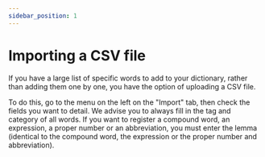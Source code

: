 ```yaml
---
sidebar_position: 1
---
```


# Importing a CSV file

If you have a large list of specific words to add to your dictionary, rather than adding them one by one, you have the option of uploading a CSV file.

To do this, go to the menu on the left on the "Import" tab, then check the fields you want to detail. We advise you to always fill in the tag and category of all words. If you want to register a compound word, an expression, a proper number or an abbreviation, you must enter the lemma (identical to the compound word, the expression or the proper number and abbreviation).

